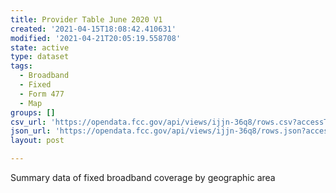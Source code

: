 ```yaml
---
title: Provider Table June 2020 V1
created: '2021-04-15T18:08:42.410631'
modified: '2021-04-21T20:05:19.558708'
state: active
type: dataset
tags:
  - Broadband
  - Fixed
  - Form 477
  - Map
groups: []
csv_url: 'https://opendata.fcc.gov/api/views/ijjn-36q8/rows.csv?accessType=DOWNLOAD'
json_url: 'https://opendata.fcc.gov/api/views/ijjn-36q8/rows.json?accessType=DOWNLOAD'
layout: post

---
```

Summary data of fixed broadband coverage by geographic area

